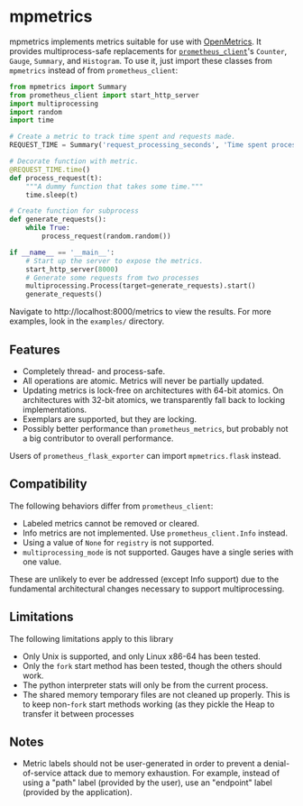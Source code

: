 <!-- SPDX-License-Identifier: CC-BY-SA-3.0 -->
<!-- Copyright (C) 2022 Sean Anderson <seanga2@gmail.com> -->
# mpmetrics

mpmetrics implements metrics suitable for use with
[OpenMetrics](https://github.com/OpenObservability/OpenMetrics). It provides
multiprocess-safe replacements for
[`prometheus_client`](https://github.com/prometheus/client_python)'s `Counter`,
`Gauge`, `Summary`, and `Histogram`. To use it, just import these classes from
`mpmetrics` instead of from `prometheus_client`:

```python
from mpmetrics import Summary
from prometheus_client import start_http_server
import multiprocessing
import random
import time

# Create a metric to track time spent and requests made.
REQUEST_TIME = Summary('request_processing_seconds', 'Time spent processing request')

# Decorate function with metric.
@REQUEST_TIME.time()
def process_request(t):
    """A dummy function that takes some time."""
    time.sleep(t)

# Create function for subprocess
def generate_requests():
    while True:
        process_request(random.random())

if __name__ == '__main__':
    # Start up the server to expose the metrics.
    start_http_server(8000)
    # Generate some requests from two processes
    multiprocessing.Process(target=generate_requests).start()
    generate_requests()
```

Navigate to http://localhost:8000/metrics to view the results. For more
examples, look in the `examples/` directory.

## Features

* Completely thread- and process-safe.
* All operations are atomic. Metrics will never be partially updated.
* Updating metrics is lock-free on architectures with 64-bit atomics. On
  architectures with 32-bit atomics, we transparently fall back to locking
  implementations.
* Exemplars are supported, but they are locking.
* Possibly better performance than `prometheus_metrics`, but probably not a big
  contributor to overall performance.

Users of `prometheus_flask_exporter` can import `mpmetrics.flask` instead.

## Compatibility

The following behaviors differ from `prometheus_client`:

* Labeled metrics cannot be removed or cleared.
* Info metrics are not implemented. Use `prometheus_client.Info` instead.
* Using a value of `None` for `registry` is not supported.
* `multiprocessing_mode` is not supported. Gauges have a single series with one value.

These are unlikely to ever be addressed (except Info support) due to the
fundamental architectural changes necessary to support multiprocessing.

## Limitations

The following limitations apply to this library

* Only Unix is supported, and only Linux x86-64 has been tested.
* Only the `fork` start method has been tested, though the others should work.
* The python interpreter stats will only be from the current process.
* The shared memory temporary files are not cleaned up properly. This is to
  keep non-`fork` start methods working (as they pickle the Heap to transfer it
  between processes

## Notes

* Metric labels should not be user-generated in order to prevent a
  denial-of-service attack due to memory exhaustion. For example, instead of
  using a "path" label (provided by the user), use an "endpoint" label
  (provided by the application).
